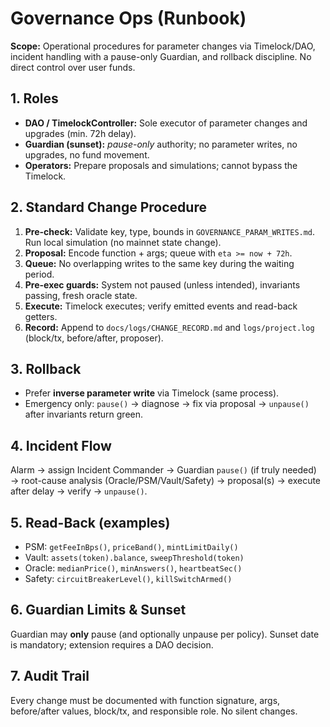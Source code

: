 # Governance Ops (Runbook)

**Scope:** Operational procedures for parameter changes via Timelock/DAO, incident handling with a pause-only Guardian, and rollback discipline. No direct control over user funds.

## 1. Roles
- **DAO / TimelockController:** Sole executor of parameter changes and upgrades (min. 72h delay).
- **Guardian (sunset):** *pause-only* authority; no parameter writes, no upgrades, no fund movement.
- **Operators:** Prepare proposals and simulations; cannot bypass the Timelock.

## 2. Standard Change Procedure
1) **Pre-check:** Validate key, type, bounds in `GOVERNANCE_PARAM_WRITES.md`. Run local simulation (no mainnet state change).  
2) **Proposal:** Encode function + args; queue with `eta >= now + 72h`.  
3) **Queue:** No overlapping writes to the same key during the waiting period.  
4) **Pre-exec guards:** System not paused (unless intended), invariants passing, fresh oracle state.  
5) **Execute:** Timelock executes; verify emitted events and read-back getters.  
6) **Record:** Append to `docs/logs/CHANGE_RECORD.md` and `logs/project.log` (block/tx, before/after, proposer).

## 3. Rollback
- Prefer **inverse parameter write** via Timelock (same process).  
- Emergency only: `pause()` → diagnose → fix via proposal → `unpause()` after invariants return green.

## 4. Incident Flow
Alarm → assign Incident Commander → Guardian `pause()` (if truly needed) → root-cause analysis (Oracle/PSM/Vault/Safety) → proposal(s) → execute after delay → verify → `unpause()`.

## 5. Read-Back (examples)
- PSM: `getFeeInBps()`, `priceBand()`, `mintLimitDaily()`  
- Vault: `assets(token).balance`, `sweepThreshold(token)`  
- Oracle: `medianPrice()`, `minAnswers()`, `heartbeatSec()`  
- Safety: `circuitBreakerLevel()`, `killSwitchArmed()`

## 6. Guardian Limits & Sunset
Guardian may **only** pause (and optionally unpause per policy). Sunset date is mandatory; extension requires a DAO decision.

## 7. Audit Trail
Every change must be documented with function signature, args, before/after values, block/tx, and responsible role. No silent changes.
